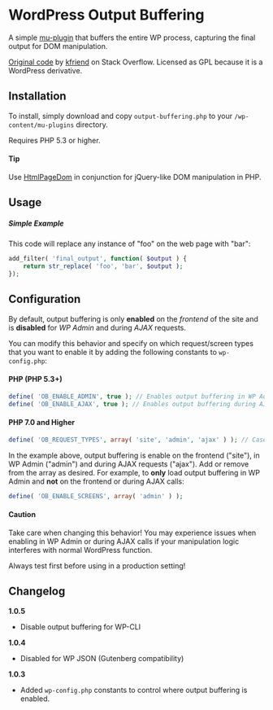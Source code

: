 # WordPress Output Buffering

A simple [mu-plugin](https://codex.wordpress.org/Must_Use_Plugins) that buffers the entire WP process, capturing the final output for DOM manipulation.

[Original code](http://stackoverflow.com/a/22818089/3799374) by [kfriend](https://stackoverflow.com/users/419673/kfriend) on Stack Overflow. Licensed as GPL because it is a WordPress derivative.

## Installation

To install, simply download and copy `output-buffering.php` to your `/wp-content/mu-plugins` directory.

Requires PHP 5.3 or higher.

#### Tip

Use [HtmlPageDom](https://github.com/wasinger/htmlpagedom) in conjunction for jQuery-like DOM manipulation in PHP.

## Usage

##### Simple Example

This code will replace any instance of "foo" on the web page with "bar":

```php
add_filter( 'final_output', function( $output ) {
    return str_replace( 'foo', 'bar', $output );
});
```

## Configuration

By default, output buffering is only **enabled** on the *frontend* of the site and is **disabled** for *WP Admin* and during *AJAX* requests.

You can modify this behavior and specify on which request/screen types that you want to enable it by adding the following constants to `wp-config.php`:

#### PHP (PHP 5.3+)

```php
define( 'OB_ENABLE_ADMIN', true ); // Enables output buffering in WP Admin
define( 'OB_ENABLE_AJAX', true ); // Enables output buffering during AJAX calls
```

#### PHP 7.0 and Higher

```php
define( 'OB_REQUEST_TYPES', array( 'site', 'admin', 'ajax' ) ); // Case-sensitive
```

In the example above, output buffering is enable on the frontend ("site"), in WP Admin ("admin") and during AJAX requests ("ajax"). Add or remove from the array as desired. For example, to **only** load output buffering in WP Admin and **not** on the frontend or during AJAX calls:

```php
define( 'OB_ENABLE_SCREENS', array( 'admin' ) );
```

#### Caution

Take care when changing this behavior! You may experience issues when enabling in WP Admin or during AJAX calls if your manipulation logic interferes with normal WordPress function.

Always test first before using in a production setting!

## Changelog

**1.0.5**
* Disable output buffering for WP-CLI

**1.0.4**
* Disabled for WP JSON (Gutenberg compatibility)

**1.0.3**
* Added `wp-config.php` constants to control where output buffering is enabled.
